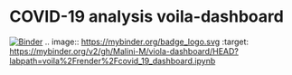 # COVID-19 analysis voila-dashboard
[![Binder](https://mybinder.org/badge_logo.svg)](https://mybinder.org/v2/gh/Malini-M/viola-dashboard/HEAD?labpath=voila%2Frender%2Fcovid_19_dashboard.ipynb)
.. image:: https://mybinder.org/badge_logo.svg
 :target: https://mybinder.org/v2/gh/Malini-M/viola-dashboard/HEAD?labpath=voila%2Frender%2Fcovid_19_dashboard.ipynb
